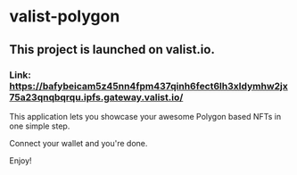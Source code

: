 # valist-polygon

## This project is launched on valist.io.

### Link: https://bafybeicam5z45nn4fpm437qinh6fect6lh3xldymhw2jx75a23qnqbqrqu.ipfs.gateway.valist.io/

This application lets you showcase your awesome Polygon based NFTs in one simple step.

Connect your wallet and you're done.

Enjoy!
